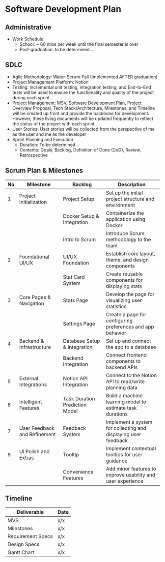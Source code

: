 # Software Development Plan

## Administrative
* Work Schedule
  * School: ~ 60 mins per week until the final semester is over
  * Post-graduation: to be determined...



## SDLC
* Agile Methodology: Water-Scrum-Fall (Implemented AFTER graduation)
* Project Management Platform: Notion
* Testing: Incremental unit testing, integration testing, and End-to-End tests will be used to ensure the functionality and quality of the project during each sprint.
* Project Management: MSV, Software Development Plan, Project Overview Proposal, Tech Stack/Architecture, Milestones, and Timeline will be created up front and provide the backbone for development. However, these living documents will be updated frequently to reflect the status of the project with each sprint.
* User Stories: User stories will be collected from the perspective of me as the user and me as the developer
* Sprint Planning and Execution
  * Duration: To be determined...
  * Contents: Goals, Backlog, Definition of Done (DoD), Review, Retrospective


## Scrum Plan & Milestones
| No | Milestone                     | Backlog                       | Description                                                      |
|----|-------------------------------|-------------------------------|------------------------------------------------------------------|
| 1  | Project Initialization        | Project Setup                 | Set up the initial project structure and environment             |
|    |                               | Docker Setup & Integration    | Containerize the application using Docker                        |
|    |                               | Intro to Scrum                | Introduce Scrum methodology to the team                          |
| 2  | Foundational UI/UX            | UI/UX Foundation              | Establish core layout, theme, and design components              |
|    |                               | Stat Card System              | Create reusable components for displaying stats                  |
| 3  | Core Pages & Navigation       | Stats Page                    | Develop the page for visualizing user statistics                 |
|    |                               | Settings Page                 | Create a page for configuring preferences and app behavior       |
| 4  | Backend & Infrastructure      | Database Setup & Integration  | Set up and connect the app to a database                         |
|    |                               | Backend Integration           | Connect frontend components to backend APIs                      |
| 5  | External Integrations         | Notion API Integration        | Connect to the Notion API to read/write planning data            |
| 6  | Intelligent Features          | Task Duration Prediction Model| Build a machine learning model to estimate task durations        |
| 7  | User Feedback and Refinement  | Feedback System               | Implement a system for collecting and displaying user feedback   |
| 8  | UI Polish and Extras          | Tooltip                       | Implement contextual tooltips for user guidance                  |
|    |                               | Convenience Features          | Add minor features to improve usability and user experience      |






## Timeline
| Deliverable       | Date |
| -----------       | ---- |
| MVS               |  x/x |
| Milestones        |  x/x |
| Requirement Specs |  x/x |
| Design Specs      |  x/x |
| Gantt Chart       |  x/x |